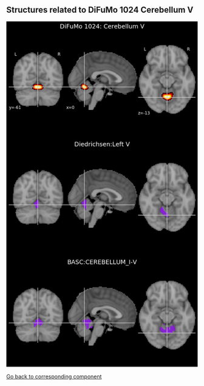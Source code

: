 


## Structures related to DiFuMo 1024 Cerebellum V

![893](893.jpg "Structures related to DiFuMo 1024 Cerebellum V")

[Go back to corresponding component](https://parietal-inria.github.io/DiFuMo/1024/html/893.html)